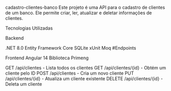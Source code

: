 cadastro-clientes-banco
Este projeto é uma API para o cadastro de clientes de um banco. 
Ele permite criar, ler, atualizar e deletar informações de clientes.

Tecnologias Utilizadas

Backend

.NET 8.0
Entity Framework Core
SQLite
xUnit
Moq
#Endpoints

Frontend
Angular 14
Biblioteca Primeng



GET /api/clientes - Lista todos os clientes GET /api/clientes/{id} - Obtém um cliente pelo ID POST /api/clientes - Cria um novo cliente PUT /api/clientes/{id} - Atualiza um cliente existente DELETE /api/clientes/{id} - Deleta um cliente
